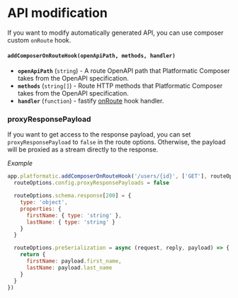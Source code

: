 # API modification

If you want to modify automatically generated API, you can use composer custom `onRoute` hook.

#### `addComposerOnRouteHook(openApiPath, methods, handler)`

- **`openApiPath`** (`string`) - A route OpenAPI path that Platformatic Composer takes from the OpenAPI specification.
- **`methods`** (`string[]`) - Route HTTP methods that Platformatic Composer takes from the OpenAPI specification.
- **`handler`** (`function`) - fastify [onRoute](https://www.fastify.io/docs/latest/Reference/Hooks/#onroute) hook handler.

### proxyResponsePayload

If you want to get access to the response payload, you can set `proxyResponsePayload` to `false` in the route options.
Otherwise, the payload will be proxied as a stream directly to the response.

_Example_

```js
app.platformatic.addComposerOnRouteHook('/users/{id}', ['GET'], routeOptions => {
  routeOptions.config.proxyResponsePayloads = false

  routeOptions.schema.response[200] = {
    type: 'object',
    properties: {
      firstName: { type: 'string' },
      lastName: { type: 'string' }
    }
  }

  routeOptions.preSerialization = async (request, reply, payload) => {
    return {
      firstName: payload.first_name,
      lastName: payload.last_name
    }
  }
})
```

